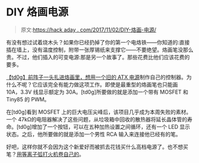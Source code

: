 # DIY 烙画电源

> 原文:[https://hack aday . com/2017/11/02/DIY-烙画-电源/](https://hackaday.com/2017/11/02/diy-pyrography-power-supply/)

有没有想过试着烧木头？如果你已经扔掉了你的第一个电烙铁——你知道的:直接插在墙上，没有温度控制，附带一张厚锡纸来支撑它——不要绝望。烙画笔没那么贵。不过，他们插入的可变电源:那是另一个故事了。那些花费比他们应该花费的要多。

[【td0g】前阵子一头扎进烙画里，想用一个旧的 ATX 电源](https://td0g.ca/2016/11/03/pyrography-power-supply/)制作自己的控制器。为什么不呢？它应该完全有能力做这项工作。即使是最重型的烙画笔也只能画 10A，3.3V 线显示额定为 30A。[td0g]所要做的就是添加一个带有 MOSFET 和 Tiny85 的 PWM。

在[td0g]看到 MOSFET 上的巨大电压尖峰后，该项目几乎成为本周失败的素材。一个 47kΩ的电阻器解决了这些问题，从垃圾箱中回收的散热器将延长晶体管的寿命。[td0g]增加了一个按钮，可以在五种加热设置之间循环，还有一个 LED 显示状态。之后，他所要做的就是添加一个男性 RCA 输入来连接他已经有的笔。

好吧，这样你就不会因为这个新爱好而被抓去花钱买什么高档电源了。也不想买笔？[用等离子弧打火机卷自己的](https://hackaday.com/2016/08/18/arc-lighter-become-plasma-pyrography-pen/)。